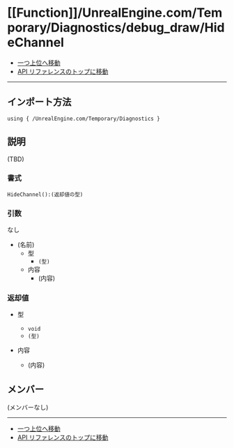 # [[Function]]/UnrealEngine.com/Temporary/Diagnostics/debug_draw/HideChannel

- [一つ上位へ移動](../main.md)
- [API リファレンスのトップに移動](../../../../../main.md)

---

## インポート方法

```verse
using { /UnrealEngine.com/Temporary/Diagnostics }
```

## 説明

(TBD)

### 書式

```verse
HideChannel():(返却値の型)
```

### 引数

なし

- (名前)
  - 型
    - `(型)`
  - 内容
    - (内容)

### 返却値

- 型
  - `void`
  - `(型)`

- 内容
  - (内容)

## メンバー

(メンバーなし)

---

- [一つ上位へ移動](../main.md)
- [API リファレンスのトップに移動](../../../../../main.md)
